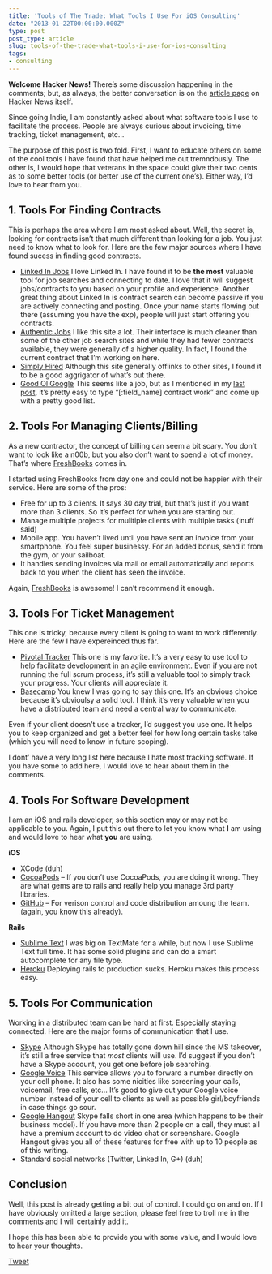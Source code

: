 ```yaml
---
title: 'Tools of The Trade: What Tools I Use For iOS Consulting'
date: "2013-01-22T00:00:00.000Z"
type: post 
post_type: article
slug: tools-of-the-trade-what-tools-i-use-for-ios-consulting
tags: 
- consulting
---
```

**Welcome Hacker News!** There’s some discussion happening in the comments; but, as always, the better conversation is on the [article page][1] on Hacker News itself.

Since going Indie, I am constantly asked about what software tools I use to facilitate the process. People are always curious about invoicing, time tracking, ticket management, etc&#8230;

The purpose of this post is two fold. First, I want to educate others on some of the cool tools I have found that have helped me out tremndously. The other is, I would hope that veterans in the space could give their two cents as to some better tools (or better use of the current one&#8217;s). Either way, I&#8217;d love to hear from you.

## 1. Tools For Finding Contracts

This is perhaps the area where I am most asked about. Well, the secret is, looking for contracts isn&#8217;t that much different than looking for a job. You just need to know what to look for. Here are the few major sources where I have found sucess in finding good contracts.

  * [Linked In Jobs][2] I love Linked In. I have found it to be **the most** valuable tool for job searches and connecting to date. I love that it will suggest jobs/contracts to you based on your profile and experience. Another great thing about Linked In is contract search can become passive if you are actively connecting and posting. Once your name starts flowing out there (assuming you have the exp), people will just start offering you contracts.
  * [Authentic Jobs][3] I like this site a lot. Their interface is much cleaner than some of the other job search sites and while they had fewer contracts available, they were generally of a higher quality. In fact, I found the current contract that I&#8217;m working on here.
  * [Simply Hired][4] Although this site generally offlinks to other sites, I found it to be a good aggrigator of what&#8217;s out there.
  * [Good Ol Google][5] This seems like a job, but as I mentioned in my [last post][6], it&#8217;s pretty easy to type &#8220;[:field_name] contract work&#8221; and come up with a pretty good list.

## 2. Tools For Managing Clients/Billing

As a new contractor, the concept of billing can seem a bit scary. You don&#8217;t want to look like a n00b, but you also don&#8217;t want to spend a lot of money. That&#8217;s where [FreshBooks][7] comes in.

I started using FreshBooks from day one and could not be happier with their service. Here are some of the pros:

  * Free for up to 3 clients. It says 30 day trial, but that&#8217;s just if you want more than 3 clients. So it&#8217;s perfect for when you are starting out.
  * Manage multiple projects for mulitiple clients with multiple tasks (&#8216;nuff said)
  * Mobile app. You haven&#8217;t lived until you have sent an invoice from your smartphone. You feel super businessy. For an added bonus, send it from the gym, or your sailboat.
  * It handles sending invoices via mail or email automatically and reports back to you when the client has seen the invoice.

Again, [FreshBooks][7] is awesome! I can&#8217;t recommend it enough.

## 3. Tools For Ticket Management

This one is tricky, because every client is going to want to work differently. Here are the few I have expereinced thus far.

  * [Pivotal Tracker][8] This one is my favorite. It&#8217;s a very easy to use tool to help facilitate development in an agile environment. Even if you are not running the full scrum process, it&#8217;s still a valuable tool to simply track your progress. Your clients will appreciate it.
  * [Basecamp][9] You knew I was going to say this one. It&#8217;s an obvious choice because it&#8217;s obvioulsy a solid tool. I think it&#8217;s very valuable when you have a distributed team and need a central way to communicate.

Even if your client doesn&#8217;t use a tracker, I&#8217;d suggest you use one. It helps you to keep organized and get a better feel for how long certain tasks take (which you will need to know in future scoping).

I dont&#8217; have a very long list here because I hate most tracking software. If you have some to add here, I would love to hear about them in the comments.

## 4. Tools For Software Development

I am an iOS and rails developer, so this section may or may not be applicable to you. Again, I put this out there to let you know what **I** am using and would love to hear what **you** are using.

**iOS**

  * XCode (duh)
  * [CocoaPods][10] &#8211; If you don&#8217;t use CocoaPods, you are doing it wrong. They are what gems are to rails and really help you manage 3rd party libraries.
  * [GitHub][11] &#8211; For verison control and code distribution amoung the team. (again, you know this already).

**Rails**

  * [Sublime Text][12] I was big on TextMate for a while, but now I use Sublime Text full time. It has some solid plugins and can do a smart autocomplete for any file type.
  * [Heroku][13] Deploying rails to production sucks. Heroku makes this process easy.

## 5. Tools For Communication

Working in a distributed team can be hard at first. Especially staying connected. Here are the major forms of communication that I use.

  * [Skype][14] Although Skype has totally gone down hill since the MS takeover, it&#8217;s still a free service that *most* clients will use. I&#8217;d suggest if you don&#8217;t have a Skype account, you get one before job searching.
  * [Google Voice][15] This service allows you to forward a number directly on your cell phone. It also has some nicities like screening your calls, voicemail, free calls, etc&#8230; It&#8217;s good to give out your Google voice number instead of your cell to clients as well as possible girl/boyfriends in case things go sour.
  * [Google Hangout][16] Skype falls short in one area (which happens to be their business model). If you have more than 2 people on a call, they must all have a premium account to do video chat or screenshare. Google Hangout gives you all of these features for free with up to 10 people as of this writing.
  * Standard social networks (Twitter, Linked In, G+) (duh)

## Conclusion

Well, this post is already getting a bit out of control. I could go on and on. If I have obviously omitted a large section, please feel free to troll me in the comments and I will certainly add it.

I hope this has been able to provide you with some value, and I would love to hear your thoughts.

<div style="">
  <a href="http://twitter.com/share" class="twitter-share-button" data-count="horizontal" data-text="Tools of The Trade: What Tools I Use For iOS Consulting" data-url="http://brandontreb.com/tools-of-the-trade-what-tools-i-use-for-ios-consulting"  data-via="brandontreb" data-related="brandontreb:">Tweet</a>
</div>

 [1]: http://news.ycombinator.com/item?id=5128793
 [2]: http://www.linkedin.com/jobs?displayHome=
 [3]: http://www.authenticjobs.com
 [4]: http://www.simplyhired.com/
 [5]: http://google.com
 [6]: http://brandontreb.com/what-i-learned-in-my-first-month-being-a-contract-ios-developer/
 [7]: https://brandontrebitowski.freshbooks.com/refer/www
 [8]: https://www.pivotaltracker.com
 [9]: http://basecamp.com
 [10]: http://cocoapods.org
 [11]: http://github.com
 [12]: http://www.sublimetext.com
 [13]: http://www.heroku.com
 [14]: http://beta.skype.com/en/
 [15]: https://www.google.com/voice/b/0?pli=1
 [16]: http://www.google.com/+/learnmore/hangouts/